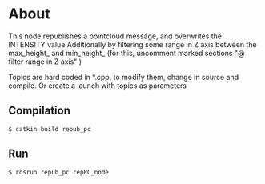 # About

This node republishes a pointcloud message, and overwrites the INTENSITY value
  Additionally by filtering some range in Z axis between the max_height_ and min_height_
          (for this, uncomment marked sections "@ filter range in Z axis" )

Topics are hard coded in *.cpp, to modify them, change in source and compile. Or create a launch with topics as parameters


## Compilation

```$ catkin build repub_pc```

## Run

```$ rosrun repub_pc repPC_node```

